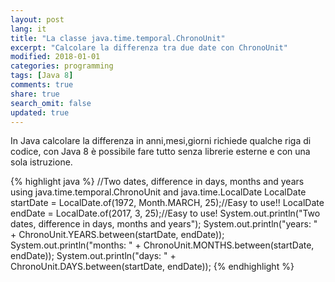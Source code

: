 ```yaml
---
layout: post
lang: it
title: "La classe java.time.temporal.ChronoUnit"
excerpt: "Calcolare la differenza tra due date con ChronoUnit"
modified: 2018-01-01
categories: programming
tags: [Java 8]
comments: true
share: true
search_omit: false
updated: true
---
```


In Java calcolare la differenza in anni,mesi,giorni richiede qualche riga di codice, con Java 8 è possibile fare tutto senza librerie esterne e con una sola istruzione.

{% highlight java %}
//Two dates, difference in days, months and years using java.time.temporal.ChronoUnit and java.time.LocalDate
LocalDate startDate = LocalDate.of(1972, Month.MARCH, 25);//Easy to use!!
LocalDate endDate = LocalDate.of(2017, 3, 25);//Easy to use! 
System.out.println("Two dates, difference in days, months and years");
System.out.println("years: " + ChronoUnit.YEARS.between(startDate, endDate));
System.out.println("months: " + ChronoUnit.MONTHS.between(startDate, endDate));
System.out.println("days: " + ChronoUnit.DAYS.between(startDate, endDate));
{% endhighlight %}     
   